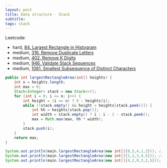 ```yaml
---
layout: post
title: Data structure - Stack
subtitle:
tags: stack
---
```


Leetcode:
* hard, [84. Largest Rectangle in Histogram](https://leetcode.com/problems/largest-rectangle-in-histogram/)
* medium, [316. Remove Duplicate Letters](https://leetcode.com/problems/remove-duplicate-letters/)
* medium, [402. Remove K Digits](https://leetcode.com/problems/remove-k-digits/)
* medium, [946. Validate Stack Sequences](https://leetcode.com/problems/validate-stack-sequences/)
* medium, [1081. Smallest Subsequence of Distinct Characters](https://leetcode.com/problems/smallest-subsequence-of-distinct-characters/)

```java
public int largestRectangleArea(int[] heights) {
    int n = heights.length;
    int max = 0;
    Stack<Integer> stack = new Stack<>();
    for (int i = 0; i <= n; i++) {
        int height = (i == n) ? 0 : heights[i];
        while (!stack.empty() && height < heights[stack.peek()]) {
            int hh = heights[stack.pop()];
            int width = stack.empty() ? i : i - 1 - stack.peek();
            max = Math.max(max, hh * width);
        }
        stack.push(i);
    }
    return max;
}
```

```java
System.out.println(main.largestRectangleArea(new int[]{0,5,4,1,2})); // 8
System.out.println(main.largestRectangleArea(new int[]{1,2,3,4,5})); // 9
System.out.println(main.largestRectangleArea(new int[]{4,2,0,3,2,5})); // 6
```
